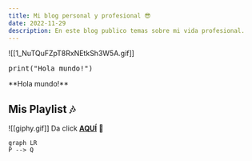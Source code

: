 ```yaml
---
title: Mi blog personal y profesional 😎
date: 2022-11-29
description: En este blog publico temas sobre mi vida profesional.
---
```


![[1_NuTQuFZpT8RxNEtkSh3W5A.gif]]

<pre>
print("Hola mundo!")
</pre>

<div className="text-green-500"> **Hola mundo!** </div>

## Mis Playlist 🎶

![[giphy.gif]]
Da click [**AQUÍ**](blog/playlist) 🥳

```mermaid 
graph LR
P --> Q 
```



<script src="https://giscus.app/client.js"
        data-repo="LaloRoe/LaloRoe"
        data-repo-id="R_kgDOKUhCTA"
        data-category="Announcements"
        data-category-id="DIC_kwDOKUhCTM4CZgUO"
        data-mapping="/index"
        data-strict="0"
        data-reactions-enabled="1"
        data-emit-metadata="0"
        data-input-position="top"
        data-theme="cobalt"
        data-lang="es"
        crossorigin="anonymous"
        async>
</script>
